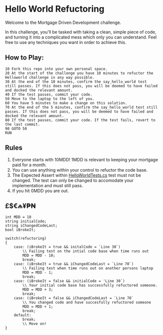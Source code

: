 # Hello World Refuctoring

Welcome to the Mortgage Driven Development challenge.  

In this challenge, you'll be tasked with taking a clean, simple piece of code, and turning it into a complicated mess which only you can understand. 
Feel free to use any techniques you want in order to achieve this. 

## How to Play:

```
10 Fork this repo into your own personal space.  
20 At the start of the challenge you have 10 minutes to refuctor the Helloworld challenge in any way possible.   
30 At the end of the 10 minutes, confirm the say_hello_world test still passes. If this does not pass, you will be deemed to have failed and docked the relevant amount.   
40 If the test passes, commit your code.   
50 Move to the laptop to the left of you.   
60 You have 5 minutes to make a change on this solution.   
70 At the end of the 5 minutes, confirm the say_hello_world test still passes. If this does not pass, you will be deemed to have failed and docked the relevant amount.   
80 If the test passes, commit your code. If the test fails, revert to the last commit.   
90 GOTO 50  
RUN  
```

## Rules

1. Everyone starts with 10MDD! 1MDD is relevant to keeping your mortgage paid for a month.
2. You can use anything within your control to refuctor the code base.
3. The Expected Assert within [HelloWorldTests.cs](HelloWorld.Tests/HelloWorldTests.cs) test must not be changed. The test can only be changed to accomodate your implementation and must still pass.
4. If you hit 0MDD you are out.

## £$€₼¥₱₦ 

```
int MDD = 10
string initialCode;
string iChangedCodeLast;
bool iBrokeIt;

switch(refuctoring)
{
    case: (iBrokeIt = true && initalCode = `Line 30`)
        \\ Failing test on the intial code base when time runs out
        MDD = MDD - 10;
        break;
    case: (iBrokeIt = true && iChangedCodeLast = `Line 70`)
        \\ Failing test when time runs out on another persons laptop
        MDD = MDD - 1;
        break;
    case: (iBrokeIt = false && initialCode = 'Line 30`)
        \\ Your initial code base has successfully refuctored someone.
        MDD = MDD + 3;
        break;
    case: (iBrokeIt = false && iChangedCodeLast = `Line 70`
        \\ You changed code and have succesfully refuctored someone
        MDD = MDD + 1;
        break;
    default:
        break;
        \\ Move on!
}
```